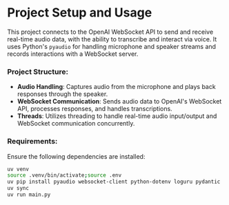 # Project Setup and Usage

This project connects to the OpenAI WebSocket API to send and receive real-time audio data, with the ability to transcribe and interact via voice. It uses Python's `pyaudio` for handling microphone and speaker streams and records interactions with a WebSocket server.

### Project Structure:
- **Audio Handling**: Captures audio from the microphone and plays back responses through the speaker.
- **WebSocket Communication**: Sends audio data to OpenAI's WebSocket API, processes responses, and handles transcriptions.
- **Threads**: Utilizes threading to handle real-time audio input/output and WebSocket communication concurrently.

### Requirements:
Ensure the following dependencies are installed:
```bash
uv venv
source .venv/bin/activate;source .env
uv pip install pyaudio websocket-client python-dotenv loguru pydantic
uv sync
uv run main.py
```
